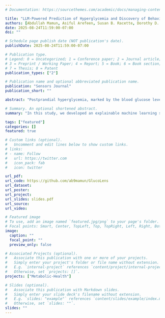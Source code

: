 ```yaml
---
# Documentation: https://sourcethemes.com/academic/docs/managing-content/

title: "LLM-Powered Prediction of Hyperglycemia and Discovery of Behavioral Treatment Pathways from Wearables and Diet"
authors: [Abdullah Mamun, Asiful Arefeen, Susan B. Racette, Dorothy D. Sears, Corrie M. Whisner, Matthew P. Buman, Hassan Ghasemzadeh]
date: 2025-08-24T11:59:00-07:00
doi: ""

# Schedule page publish date (NOT publication's date).
publishDate: 2025-08-24T11:59:00-07:00

# Publication type.
# Legend: 0 = Uncategorized; 1 = Conference paper; 2 = Journal article;
# 3 = Preprint / Working Paper; 4 = Report; 5 = Book; 6 = Book section;
# 7 = Thesis; 8 = Patent
publication_types: ["2"]

# Publication name and optional abbreviated publication name.
publication: "Sensors Journal"
publication_short: ""

abstract: "Postprandial hyperglycemia, marked by the blood glucose level exceeding the normal range after consuming a meal, is a critical indicator of progression toward type 2 diabetes in people with prediabetes and in healthy individuals. A key metric for understanding blood glucose dynamics after eating is the postprandial Area Under the Curve (AUC). Predicting postprandial AUC in advance based on a person's lifestyle factors, such as diet and physical activity level, and explaining the factors that affect postprandial blood glucose could allow an individual to adjust their behavioral choices accordingly to maintain normal glucose levels. In this work, we develop an explainable machine learning solution, GlucoLens, that takes sensor-driven inputs and utilizes advanced data processing, large language models, and trainable machine learning models to estimate postprandial AUC and predict hyperglycemia from diet, physical activity, and recent glucose patterns. We use data obtained using wearables in a five-week clinical trial of 10 adults who worked full-time to develop and evaluate the proposed computational model that integrates wearable sensing, multimodal data, and machine learning. Our machine learning model takes multimodal data from wearable activity and glucose monitoring sensors, along with food and work logs, and provides an interpretable prediction of the postprandial glucose patterns. GlucoLens achieves a normalized root mean squared error (NRMSE) of 0.123 in its best configuration. On average, the proposed technology provides a 16\% better predictive performance compared to the comparison models. Additionally, our technique predicts hyperglycemia with an accuracy of 79\% and an F1 score of 0.749 and recommends different treatment options to help avoid hyperglycemia through diverse counterfactual explanations. With systematic experiments and discussion supported by established prior research, we show that our method is generalizable and consistent with clinical understanding."

# Summary. An optional shortened abstract.
summary: "In this study, we developed an explainable machine learning solution, GlucoLens, that takes sensor-driven inputs and uses advanced data processing, large language models, and trainable machine learning models to predict postprandial AUC and hyperglycemia from diet, physical activity, and recent glucose patterns."

tags: ["featured"]
categories: []
featured: true

# Custom links (optional).
#   Uncomment and edit lines below to show custom links.
# links:
# - name: Follow
#   url: https://twitter.com
#   icon_pack: fab
#   icon: twitter

url_pdf: 
url_code: https://github.com/ab9mamun/GlucoLens
url_dataset:
url_poster:
url_project:
url_slides: slides.pdf
url_source:
url_video: 

# Featured image
# To use, add an image named `featured.jpg/png` to your page's folder.
# Focal points: Smart, Center, TopLeft, Top, TopRight, Left, Right, BottomLeft, Bottom, BottomRight.
image:
  caption: ""
  focal_point: ""
  preview_only: false

# Associated Projects (optional).
#   Associate this publication with one or more of your projects.
#   Simply enter your project's folder or file name without extension.
#   E.g. `internal-project` references `content/project/internal-project/index.md`.
#   Otherwise, set `projects: []`.
projects: ["Metabolic-Health"]

# Slides (optional).
#   Associate this publication with Markdown slides.
#   Simply enter your slide deck's filename without extension.
#   E.g. `slides: "example"` references `content/slides/example/index.md`.
#   Otherwise, set `slides: ""`.
slides: ""
---
```

